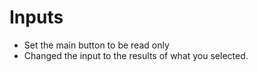 # Inputs

- Set the main button to be read only
- Changed the input to the results of what you selected.